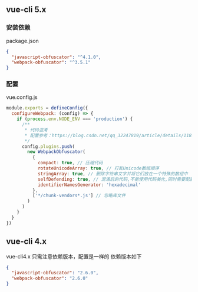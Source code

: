 ## vue-cli 5.x

### 安装依赖

package.json

```json
{
  "javascript-obfuscator": "^4.1.0",
  "webpack-obfuscator": "^3.5.1"
}
```

### 配置

vue.config.js

```js
module.exports = defineConfig({
  configureWebpack: (config) => {
    if (process.env.NODE_ENV === 'production') {
      /**
       * 代码混淆
       * 配置参考：https://blog.csdn.net/qq_32247819/article/details/118724267
       */
      config.plugins.push(
        new WebpackObfuscator(
          {
            compact: true, // 压缩代码
            rotateUnicodeArray: true, // 打乱Unicode数组顺序
            stringArray: true, // 删除字符串文字并将它们放在一个特殊的数组中
            selfDefending: true, // 混淆后的代码,不能使用代码美化,同时需要配置 cpmpat:true;
            identifierNamesGenerator: 'hexadecimal'
          },
          ['*/chunk-vendors*.js'] // 忽略库文件
        )
      )
    }
  }
})
```

## vue-cli 4.x

vue-cli4.x 只需注意依赖版本，配置是一样的
依赖版本如下

```json
{
  "javascript-obfuscator": "2.6.0",
  "webpack-obfuscator": "2.6.0"
}
```
